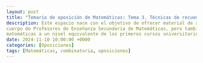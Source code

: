 ```yaml
---
layout: post
title: "Temario de oposición de Matemáticas: Tema 3. Técnicas de recuento y combinatoria."
description: Este espacio nace con el objetivo de ofrecer material de apoyo a la hora de preparar la parte teórica de la primera prueba de la oposición al 
cuerpo de Profesores de Enseñanza Secundaria de Matemáticas, pero también para preparar los exámenes de las asignaturas de 
matemáticas a un nivel equivalente de los primeros cursos universitarios de grados de ciencias.
date: 2024-11-10 10:00:00 +0000
categories: [Oposiciones]
tags: [Matemáticas, combinatoria, oposiciones]
---
```



